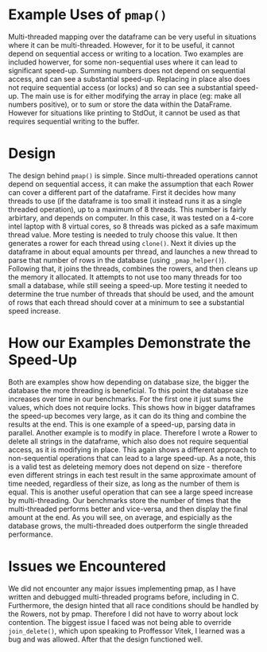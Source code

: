 # Example Uses of `pmap()`
Multi-threaded mapping over the dataframe can be very useful in situations where it can be multi-threaded.
However, for it to be useful, it cannot depend on sequential access or writing to a location. Two examples
are included howerver, for some non-sequential uses where it can lead to significant speed-up.
Summing numbers does not depend on sequential access, and can see a substantial speed-up. Replacing
in place also does not require sequential access (or locks) and so can see a substantial speed-up.
The main use is for either modifying the array in place (eg: make all numbers positive), or to 
sum or store the data within the DataFrame. However for situations like printing to StdOut, it cannot
be used as that requires sequential writing to the buffer.

# Design
The design behind `pmap()` is simple. Since multi-threaded operations cannot depend on sequential access,
it can make the assumption that each Rower can cover a different part of the dataframe. First it
decides how many threads to use (if the dataframe is too small it instead runs it as a single threaded operation),
up to a maximum of 8 threads. This number is fairly arbirtary, and depends on computer. In this case, it was
tested on a 4-core intel laptop with 8 virtual cores, so 8 threads was picked as a safe maximum thread value.
More testing is needed to truly choose this value. It then generates a rower for each thread using `clone()`.
Next it divies up the dataframe in about equal amounts per thread, and launches a new thread to parse
that number of rows in the database (using `_pmap_helper()`). Following that, it joins the threads, combines the rowers, and then 
cleans up the memory it allocated. It attempts to not use too many threads for too small a database, while still
seeing a speed-up. More testing it needed to determine the true number of threads that should be used, and the amount of rows
that each thread should cover at a minimum to see a substantial speed increase.

# How our Examples Demonstrate the Speed-Up
Both are examples show how depending on database size, the bigger the database the more threading 
is beneficial. To this point the database size increases over time in our benchmarks. For the first
one it just sums the values, which does not require locks. This shows how in bigger dataframes
the speed-up becomes very large, as it can do its thing and combine the results at the end.
This is one example of a speed-up, parsing data in parallel. Another example is to modify in place.
Therefore I wrote a Rower to delete all strings in the dataframe, which also does not require 
sequential access, as it is modifying in place. This again shows a different approach to 
non-sequential operations that can lead to a large speed-up. As a note, this is a valid test
as deleteing memory does not depend on size - therefore even different strings in each test
result in the same approximate amount of time needed, regardless of their size, as long as the
number of them is equal. This is another useful operation that can see a large speed increase
by multi-threading. Our benchmarks store the number of times that the multi-threaded performs 
better and vice-versa, and then display the final amount at the end. As you will see,
on average, and espicially as the database grows, the multi-threaded does outperform the
single threaded performance.

# Issues we Encountered
We did not encounter any major issues implementing pmap, as I have written and debugged multi-threaded
programs before, including in C. Furthermore, the design hinted that all race conditions should be
handled by the Rowers, not by pmap. Therefore I did not have to worry about lock contention. The biggest
issue I faced was not being able to override `join_delete()`, which upon speaking to Proffessor Vitek,
I learned was a bug and was allowed. After that the design functioned well.
